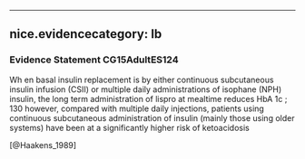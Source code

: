 
---
nice.evidencecategory: Ib
---

### Evidence Statement CG15AdultES124
Wh en basal insulin replacement is by either continuous subcutaneous insulin infusion (CSII) or multiple daily administrations of isophane (NPH) insulin, the long term administration of lispro at mealtime reduces HbA 1c ; 130 however, compared with multiple daily injections, patients using continuous subcutaneous administration of insulin (mainly those using older systems) have been at a significantly higher risk of ketoacidosis

[@Haakens_1989]

